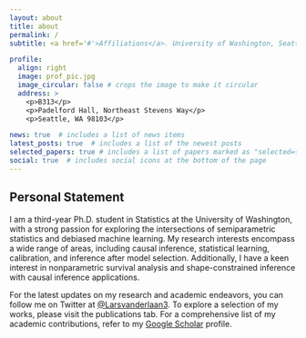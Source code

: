 ```yaml
---
layout: about
title: about
permalink: /
subtitle: <a href='#'>Affiliations</a>. University of Washington, Seattle, Department of Statistics

profile:
  align: right
  image: prof_pic.jpg
  image_circular: false # crops the image to make it circular
  address: >
    <p>B313</p>
    <p>Padelford Hall, Northeast Stevens Way</p>
    <p>Seattle, WA 98103</p>

news: true  # includes a list of news items
latest_posts: true  # includes a list of the newest posts
selected_papers: true # includes a list of papers marked as "selected={true}"
social: true  # includes social icons at the bottom of the page
---
```


## Personal Statement

I am a third-year Ph.D. student in Statistics at the University of Washington, with a strong passion for exploring the intersections of semiparametric statistics and debiased machine learning. My research interests encompass a wide range of areas, including causal inference, statistical learning, calibration, and inference after model selection. Additionally, I have a keen interest in nonparametric survival analysis and shape-constrained inference with causal inference applications.

For the latest updates on my research and academic endeavors, you can follow me on Twitter at [@Larsvanderlaan3](https://twitter.com/LarsvanderLaan3). To explore a selection of my works, please visit the publications tab. For a comprehensive list of my academic contributions, refer to my [Google Scholar](https://scholar.google.com/citations?user=0bwP0i4AAAAJ&hl=en) profile.

 
